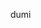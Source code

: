 <Foo bar1="bar1" bar2></Foo>

<HelloWorld>dumi</HelloWorld>

<inValid></inValid>

<API value="Array<Function>">
  <APIField html="<Some a></Some>"></APIField>
</API>

